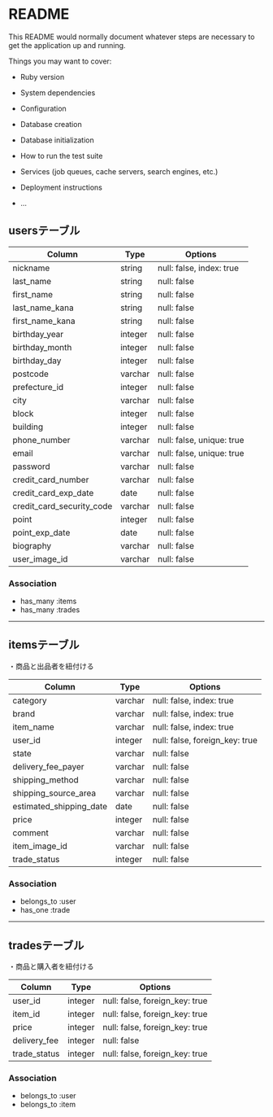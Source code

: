 # README

This README would normally document whatever steps are necessary to get the
application up and running.

Things you may want to cover:

* Ruby version

* System dependencies

* Configuration

* Database creation

* Database initialization

* How to run the test suite

* Services (job queues, cache servers, search engines, etc.)

* Deployment instructions

* ...

## usersテーブル

|Column|Type|Options|
|------|----|-------|
|nickname|string|null: false, index: true|
|last_name|string|null: false|
|first_name|string|null: false|
|last_name_kana|string|null: false|
|first_name_kana|string|null: false|
|birthday_year|integer|null: false|
|birthday_month|integer|null: false|
|birthday_day|integer|null: false|
|postcode|varchar|null: false|
|prefecture_id|integer|null: false|    table
|city|varchar|null: false|
|block|integer|null: false|
|building|integer|null: false|
|phone_number|varchar|null: false, unique: true|
|email|varchar|null: false, unique: true|
|password|varchar|null: false|
|credit_card_number|varchar|null: false|    table
|credit_card_exp_date|date|null: false|
|credit_card_security_code|varchar|null: false|
|point|integer|null: false|
|point_exp_date|date|null: false|
|biography|varchar|null: false|
|user_image_id|varchar|null: false|    table

### Association
- has_many :items
- has_many :trades

---------------------------------------------------------

## itemsテーブル
・商品と出品者を紐付ける

|Column|Type|Options|
|------|----|-------|
|category|varchar|null: false, index: true|    table
|brand|varchar|null: false, index: true|    table
|item_name|varchar|null: false, index: true|
|user_id|integer|null: false, foreign_key: true|
|state|varchar|null: false|
|delivery_fee_payer|varchar|null: false|
|shipping_method|varchar|null: false|
|shipping_source_area|varchar|null: false|
|estimated_shipping_date|date|null: false|
|price|integer|null: false|
|comment|varchar|null: false|
|item_image_id|varchar|null: false|    table
|trade_status|integer|null: false|

### Association
- belongs_to :user
- has_one :trade

---------------------------------------------------------

## tradesテーブル
・商品と購入者を紐付ける

|Column|Type|Options|
|------|----|-------|
|user_id|integer|null: false, foreign_key: true|
|item_id|integer|null: false, foreign_key: true|
|price|integer|null: false, foreign_key: true|
|delivery_fee|integer|null: false|    table
|trade_status|integer|null: false, foreign_key: true|

### Association
- belongs_to :user
- belongs_to :item
